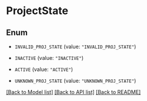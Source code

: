 # ProjectState

## Enum


* `INVALID_PROJ_STATE` (value: `"INVALID_PROJ_STATE"`)

* `INACTIVE` (value: `"INACTIVE"`)

* `ACTIVE` (value: `"ACTIVE"`)

* `UNKNOWN_PROJ_STATE` (value: `"UNKNOWN_PROJ_STATE"`)


[[Back to Model list]](../README.md#documentation-for-models) [[Back to API list]](../README.md#documentation-for-api-endpoints) [[Back to README]](../README.md)


